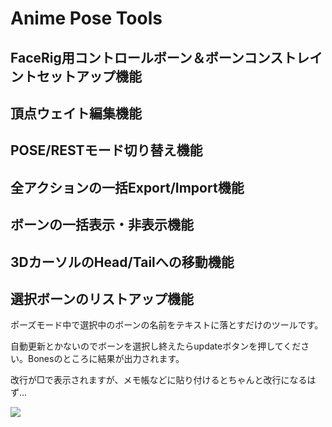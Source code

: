 # Anime Pose Tools

## FaceRig用コントロールボーン＆ボーンコンストレイントセットアップ機能

## 頂点ウェイト編集機能

## POSE/RESTモード切り替え機能

## 全アクションの一括Export/Import機能

## ボーンの一括表示・非表示機能

## 3DカーソルのHead/Tailへの移動機能

## 選択ボーンのリストアップ機能


ポーズモード中で選択中のボーンの名前をテキストに落とすだけのツールです。

自動更新とかないのでボーンを選択し終えたらupdateボタンを押してください。Bonesのところに結果が出力されます。

改行が□で表示されますが、メモ帳などに貼り付けるとちゃんと改行になるはず…

<img src="https://github.com/oja-bitterlife/AnimePoseTools/blob/main/screenshot/selected_bone_list.png">


